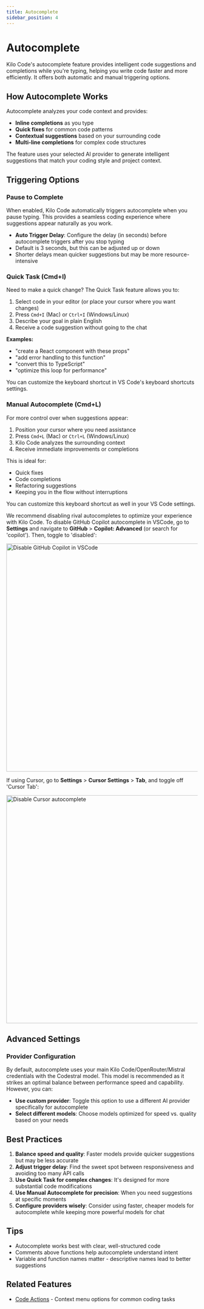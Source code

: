 ```yaml
---
title: Autocomplete
sidebar_position: 4
---
```


# Autocomplete

Kilo Code's autocomplete feature provides intelligent code suggestions and completions while you're typing, helping you write code faster and more efficiently. It offers both automatic and manual triggering options.

## How Autocomplete Works

Autocomplete analyzes your code context and provides:

- **Inline completions** as you type
- **Quick fixes** for common code patterns
- **Contextual suggestions** based on your surrounding code
- **Multi-line completions** for complex code structures

The feature uses your selected AI provider to generate intelligent suggestions that match your coding style and project context.

## Triggering Options

### Pause to Complete

When enabled, Kilo Code automatically triggers autocomplete when you pause typing. This provides a seamless coding experience where suggestions appear naturally as you work.

- **Auto Trigger Delay**: Configure the delay (in seconds) before autocomplete triggers after you stop typing
- Default is 3 seconds, but this can be adjusted up or down
- Shorter delays mean quicker suggestions but may be more resource-intensive

### Quick Task (Cmd+I)

Need to make a quick change? The Quick Task feature allows you to:

1. Select code in your editor (or place your cursor where you want changes)
2. Press `Cmd+I` (Mac) or `Ctrl+I` (Windows/Linux)
3. Describe your goal in plain English
4. Receive a code suggestion without going to the chat

**Examples:**

- "create a React component with these props"
- "add error handling to this function"
- "convert this to TypeScript"
- "optimize this loop for performance"

You can customize the keyboard shortcut in VS Code's keyboard shortcuts settings.

### Manual Autocomplete (Cmd+L)

For more control over when suggestions appear:

1. Position your cursor where you need assistance
2. Press `Cmd+L` (Mac) or `Ctrl+L` (Windows/Linux)
3. Kilo Code analyzes the surrounding context
4. Receive immediate improvements or completions

This is ideal for:

- Quick fixes
- Code completions
- Refactoring suggestions
- Keeping you in the flow without interruptions

You can customize this keyboard shortcut as well in your VS Code settings.

We recommend disabling rival autocompletes to optimize your experience with Kilo Code. To disable GitHub Copilot autocomplete in VSCode, go to **Settings** and navigate to **GitHub** > **Copilot: Advanced** (or search for 'copilot'). Then, toggle to 'disabled':

<img
  src="https://github.com/user-attachments/assets/60c69417-1d1c-4a48-9820-5390c30ae25c"
  alt="Disable GitHub Copilot in VSCode"
  width="600"
/>

If using Cursor, go to **Settings** > **Cursor Settings** > **Tab**, and toggle off 'Cursor Tab':

<img
  src="https://github.com/user-attachments/assets/fd2eeae2-f770-40ca-8a72-a9d5a1c17d47"
  alt="Disable Cursor autocomplete"
  width="600"
/>




## Advanced Settings

### Provider Configuration

By default, autocomplete uses your main Kilo Code/OpenRouter/Mistral credentials with the Codestral model.
This model is recommended as it strikes an optimal balance between performance speed and capability.
However, you can:

- **Use custom provider**: Toggle this option to use a different AI provider specifically for autocomplete
- **Select different models**: Choose models optimized for speed vs. quality based on your needs

## Best Practices

1. **Balance speed and quality**: Faster models provide quicker suggestions but may be less accurate
2. **Adjust trigger delay**: Find the sweet spot between responsiveness and avoiding too many API calls
3. **Use Quick Task for complex changes**: It's designed for more substantial code modifications
4. **Use Manual Autocomplete for precision**: When you need suggestions at specific moments
5. **Configure providers wisely**: Consider using faster, cheaper models for autocomplete while keeping more powerful models for chat

## Tips

- Autocomplete works best with clear, well-structured code
- Comments above functions help autocomplete understand intent
- Variable and function names matter - descriptive names lead to better suggestions

## Related Features

- [Code Actions](../features/code-actions) - Context menu options for common coding tasks
